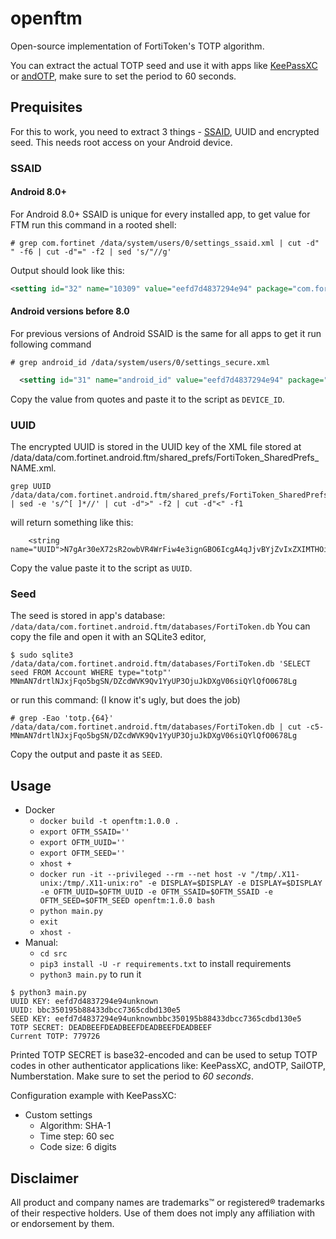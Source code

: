 # openftm

Open-source implementation of FortiToken's TOTP algorithm.

You can extract the actual TOTP seed and use it with apps like [KeePassXC](https://keepassxc.org/) or [andOTP](https://github.com/andOTP/andOTP), make sure to set the period to 60 seconds.

## Prequisites

For this to work, you need to extract 3 things - [SSAID](https://developer.android.com/reference/android/provider/Settings.Secure#ANDROID_ID), UUID and encrypted seed.
This needs root access on your Android device.

### SSAID

#### Android 8.0+
For Android 8.0+ SSAID is unique for every installed app, to get value for FTM run this command in a rooted shell:
```
# grep com.fortinet /data/system/users/0/settings_ssaid.xml | cut -d" " -f6 | cut -d"=" -f2 | sed 's/"//g'
```

Output should look like this:
```xml
<setting id="32" name="10309" value="eefd7d4837294e94" package="com.fortinet.android.ftm" defaultValue="eefd7d4837294e94" defaultSysSet="false" tag="null" />
```

#### Android versions before 8.0

For previous versions of Android SSAID is the same for all apps to get it run following command
```
# grep android_id /data/system/users/0/settings_secure.xml
```

```xml
  <setting id="31" name="android_id" value="eefd7d4837294e94" package="android" />
```

Copy the value from quotes and paste it to the script as `DEVICE_ID`.

### UUID

The encrypted UUID is stored in the UUID key of the XML file stored at /data/data/com.fortinet.android.ftm/shared_prefs/FortiToken_SharedPrefs_NAME.xml.

```
grep UUID /data/data/com.fortinet.android.ftm/shared_prefs/FortiToken_SharedPrefs_NAME.xml | sed -e 's/^[ ]*//' | cut -d">" -f2 | cut -d"<" -f1
```
will return something like this:
```
    <string name="UUID">N7gAr30eX72sR2owbVR4WrFiw4e3ignGBO6IcgA4qJjvBYjZvIxZXIMTHOix8QDt</string>
```

Copy the value paste it to the script as `UUID`.

### Seed

The seed is stored in app's database: `/data/data/com.fortinet.android.ftm/databases/FortiToken.db`
You can copy the file and open it with an SQLite3 editor,

```
$ sudo sqlite3 /data/data/com.fortinet.android.ftm/databases/FortiToken.db 'SELECT seed FROM Account WHERE type="totp"'
MNmAN7drtlNJxjFqo5bgSN/DZcdWVK9Qv1YyUP3OjuJkDXgV06siQYlQfO0678Lg
```

or run this command: (I know it's ugly, but does the job)
```
# grep -Eao 'totp.{64}' /data/data/com.fortinet.android.ftm/databases/FortiToken.db | cut -c5-
MNmAN7drtlNJxjFqo5bgSN/DZcdWVK9Qv1YyUP3OjuJkDXgV06siQYlQfO0678Lg
```

Copy the output and paste it as `SEED`.


## Usage

- Docker
  - `docker build -t openftm:1.0.0 .`
  - `export OFTM_SSAID=''`
  - `export OFTM_UUID=''`
  - `export OFTM_SEED=''`
  - `xhost +`
  - `docker run -it --privileged --rm --net host -v "/tmp/.X11-unix:/tmp/.X11-unix:ro" -e DISPLAY=$DISPLAY -e DISPLAY=$DISPLAY -e OFTM_UUID=$OFTM_UUID -e OFTM_SSAID=$OFTM_SSAID -e OFTM_SEED=$OFTM_SEED openftm:1.0.0 bash`
  - `python main.py`
  - `exit`
  - `xhost -`
- Manual:
  - `cd src`
  - `pip3 install -U -r requirements.txt` to install requirements
  - `python3 main.py` to run it

```
$ python3 main.py
UUID KEY: eefd7d4837294e94unknown
UUID: bbc350195b88433dbcc7365cdbd130e5
SEED KEY: eefd7d4837294e94unknownbbc350195b88433dbcc7365cdbd130e5
TOTP SECRET: DEADBEEFDEADBEEFDEADBEEFDEADBEEF
Current TOTP: 779726
```

Printed TOTP SECRET is base32-encoded and can be used to setup TOTP codes in other authenticator applications like: KeePassXC, andOTP, SailOTP, Numberstation. Make sure to set the period to *60 seconds*.

Configuration example with KeePassXC:
- Custom settings
  - Algorithm: SHA-1
  - Time step: 60 sec
  - Code size: 6 digits

## Disclaimer

All product and company names are trademarks™ or registered® trademarks of their respective holders. Use of them does not imply any affiliation with or endorsement by them.
